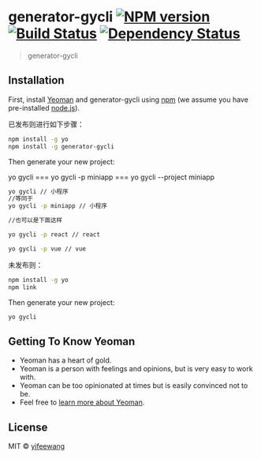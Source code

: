 # generator-gycli [![NPM version][npm-image]][npm-url] [![Build Status][travis-image]][travis-url] [![Dependency Status][daviddm-image]][daviddm-url]
> generator-gycli

## Installation

First, install [Yeoman](http://yeoman.io) and generator-gycli using [npm](https://www.npmjs.com/) (we assume you have pre-installed [node.js](https://nodejs.org/)).

已发布则进行如下步骤：
```bash
npm install -g yo
npm install -g generator-gycli
```

Then generate your new project:

 yo gycli === yo gycli -p miniapp === yo gycli --project miniapp

```bash
yo gycli // 小程序
//等同于
yo gycli -p miniapp // 小程序

//也可以是下面这样

yo gycli -p react // react

yo gycli -p vue // vue

```

未发布则：
```bash
npm install -g yo
npm link
```

Then generate your new project:

```bash
yo gycli
```
## Getting To Know Yeoman

 * Yeoman has a heart of gold.
 * Yeoman is a person with feelings and opinions, but is very easy to work with.
 * Yeoman can be too opinionated at times but is easily convinced not to be.
 * Feel free to [learn more about Yeoman](http://yeoman.io/).

## License

MIT © [yifeewang]()


[npm-image]: https://badge.fury.io/js/generator-gycli.svg
[npm-url]: https://npmjs.org/package/generator-gycli
[travis-image]: https://travis-ci.com/yifeewang/generator-gycli.svg?branch=master
[travis-url]: https://travis-ci.com/yifeewang/generator-gycli
[daviddm-image]: https://david-dm.org/yifeewang/generator-gycli.svg?theme=shields.io
[daviddm-url]: https://david-dm.org/yifeewang/generator-gycli
